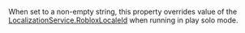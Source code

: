 When set to a non-empty string, this property overrides value of the [LocalizationService.RobloxLocaleId](https://developer.roblox.com/en-us/api-reference/property/LocalizationService/RobloxLocaleId) when running in play solo mode.